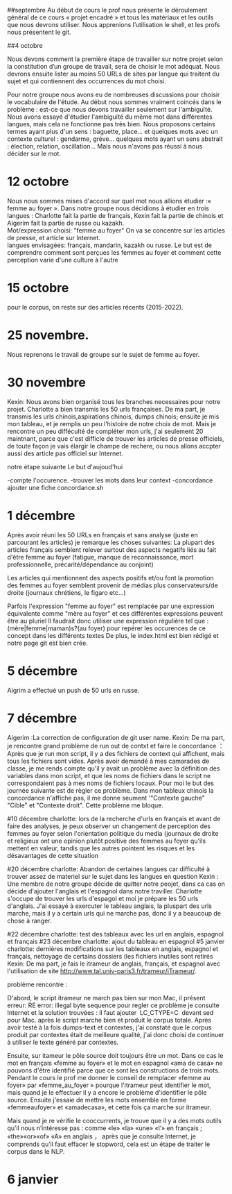 ##septembre
Au début de cours le prof nous présente le déroulement général de ce cours « projet encadré » et tous les matériaux et les outils que nous devrons utiliser. 
Nous apprenions l’utilisation le shell, et les profs nous présentent le git. 

##4 octobre
 
Nous devons comment la première étape de travailler sur notre projet selon la constitution d’un groupe de travail, sera de choisir le mot adéquat. Nous devrons ensuite lister au moins 50 URLs de sites par langue qui traitent du sujet et qui contiennent des occurrences du mot choisi.  
 
Pour notre groupe nous avons eu de nombreuses discussions pour choisir le vocabulaire de l'étude. Au début nous sommes vraiment coincés dans le problème : est-ce que nous devons travailler seulement sur l'ambiguïté. Nous avons essayé d'étudier l'ambiguïté du même mot dans différentes langues, mais cela ne fonctionne pas très bien. 
 Nous proposons certains termes ayant plus d'un sens : baguette, place...  et quelques mots avec un contexte culturel : gendarme, grève... quelques mots ayant un sens abstrait : élection, relation, oscillation... Mais nous n'avons pas réussi à nous décider sur le mot.


# 12 octobre
Nous nous sommes mises d'accord sur quel mot nous allions étudier :« femme au foyer ». Dans notre groupe nous décidions à étudier en trois langues : Charlotte fait la partie de français, Kexin fait la partie de chinois et Aigerim fait la partie de russe ou kazakh.  
Mot/expression choisi: "femme au foyer"
On va se concentre sur les articles de presse, et article sur Internet.  
langues envisagées: français, mandarin, kazakh ou russe. 
Le but est de comprendre comment sont perçues les femmes au foyer et comment cette perception varie d'une culture à l'autre

# 15 octobre
pour le corpus, on reste sur des articles récents (2015-2022). 

# 25 novembre.

Nous reprenons le travail de groupe sur le sujet de femme au foyer.

# 30 novembre
Kexin: 
Nous avons bien organisé tous les branches necessaires pour notre projet. Charlotte a bien transmis les 50 urls françaises.
De ma part, je transmis les urls chinois,aspirations chinois, dumps chinois; ensuite je mis mon tableau, et je remplis un peu l’histoire de notre choix de mot.
Mais je rencontre un peu difféculté de compléter mon urls, j'ai seulement 20 maintnant, parce que c'est difficle de trouver les articles de presse officiels, de toute façon je vais élargir le champe de rechere, ou nous allons accpter aussi des article pas officiel sur Internet.

notre étape suivante
Le but d'aujoud'hui

-compte l'occurence.
-trouver les mots dans leur context
-concordance ajouter une fiche concordance.sh

# 1 décembre
Après avoir réuni les 50 URLs en français et sans analyse (juste en parcourant les articles) je remarque les choses suivantes:
La plupart des articles français semblent relever surtout des aspects negatifs liés au fait d'être femme au foyer (fatigue, manque de reconnaissance, mort professionnelle, précarité/dépendance au conjoint) 

Les articles qui mentionnent des aspects positifs et/ou font la promotion des femmes au foyer semblent provenir de médias plus conservateurs/de droite (journaux chrétiens, le figaro etc...) 

Parfois l'expression "femme au foyer" est remplacée par une expression équivalente comme "mère au foyer" et ces différentes expressions peuvent être au pluriel
Il faudrait donc utiliser une expression régulière tel que :
(mère|femme|maman)s?(au foyer)
pour repérer les occurences de ce concept dans les différents textes
De plus, le index.html est bien rédigé et notre page git est bien crée.

# 5 décembre 
Aigrim a effectué un push de 50 urls en russe. 
# 7 décembre 
Aigerim :La correction de configuration de git user name.
Kexin: De ma part, je rencontre grand problème de run out de contxt et faire le concordance ： Après que je run mon script, il y a des fichiers de context qui affichent, mais tous les fichiers sont vides.
Après avoir demandé à mes camarades de classe, je me rends compte qu'il y avait un problème avec la définition  des variables dans mon script, et que les noms de fichiers dans le script ne correspondaient pas à mes noms de fichiers locaux. Pour moi le but des journée suivante est de règler ce problème.
Dans mon tableux chinois la concordance n'affiche pas, il me donne seument '"Contexte gauche"	"Cible" et	"Contexte droit". Cette problème me bloque. 

#10 décembre
charlotte: lors de la recherche d'urls en français et avant de faire des analyses, je peux observer un changement de perception des femmes au foyer selon l'orientation politique du media (journaux de droite et religieux ont une opinion plutôt positive des femmes au foyer qu'ils mettent en valeur, tandis que les autres pointent les risques et les désavantages de cette situation

#20 décembre
charlotte: Abandon de certaines langues car difficulté à trouver assez de materiel sur le sujet dans les langues en question
Kexin : Une membre de notre groupe décide de quitter notre peojet, dans ca cas on décide d'ajouter l'anglais et l'espagnol dans notre traviller. Charlotte s'occupe de trouver les urls d'espagol et moi je prépare les 50 urls d'anglais. J'ai essayé à exercuter le tableau anglais, la pluspart des urls marche, mais il y a certain urls qui ne marche pas, donc il y a beaucoup de chose à ranger. 

#22 décembre
charlotte: test des tableaux avec les url en anglais, espagnol et français
#23 décembre
charlotte: ajout du tableau en espagnol
#5 janvier
charlotte: dernières modifications sur les tableaux en anglais, espagnol et français, nettoyage de certains dossiers (les fichiers inutiles sont retirés
Kexin: De ma part, je fais le itrameur de anglais, français, et espagnol avec l'utilisation de site http://www.tal.univ-paris3.fr/trameur/iTrameur/. 

problème rencontre : 

D'abord, le script itrameur ne march pas bien sur mon Mac,  il présent erreur: 
RE error: illegal byte sequence
pour regler ce problème je consulte Internet et la solution trouvées : il faut ajouter  LC_CTYPE=C  devant sed pour Mac.
après le script marche bien et produit le corpus totale.
Après avoir testé à la fois dumps-text et contextes, j'ai constaté que le corpus produit par contextes était de meilleure qualité, j'ai donc choisi de continuer à utiliser le texte généré par contextes.

 Ensuite, sur itameur le pôle source doit toujours être un mot. Dans ce cas le mot en français «femme au foyer» et le mot en espagnol «ama de casa» ne pouvons d'être identifié parce que ce sont  les constructions de trois mots. Pendant le cours le prof me donner le conseil de remplacer  «femme au foyer» par «femme_au_foyer » pourque l'itrameur peut identifier le mot, mais quand je le effectuer  il y a encore le problème d'identifier le  pôle source. Ensuite j'essaie de mettre les mots ensemble en forme «femmeaufoyer» et «amadecasa», et cette fois ça marche sur itrameur. 
 
 Mais quand je re vérifie le cooccurrents, je trouve que il y a des mots outils qu’il nous n’intéresse pas : comme «le» «la» «une» «l’» en français ; «the»«or»«of» «A» en anglais ， après que je consulte Internet, je comprends qu’il faut effacer le stopword, cela est un étape de traiter le corpus dans le NLP.
 
 # 6 janvier

















